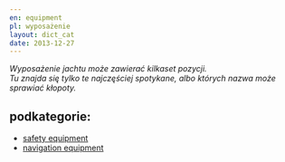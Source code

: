 ```yaml
---
en: equipment 
pl: wyposażenie
layout: dict_cat
date: 2013-12-27
---
```


*Wyposażenie jachtu może zawierać kilkaset pozycji.  
Tu znajda się tylko te najczęściej spotykane, albo których nazwa może sprawiać kłopoty.*

podkategorie:
-------------
* [safety equipment](/dict/safety-equipment.html)
* [navigation equipment](/dict/navigation-equipment.html)
